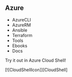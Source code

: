 Azure
-----

 * AzureCLI
 * AzureRM
 * Ansible
 * Terraform
 * Tools
 * Ebooks
 * Docs
 
Try it out in Azure Cloud Shell!

[![CloudShellIcon]][CloudShell]
